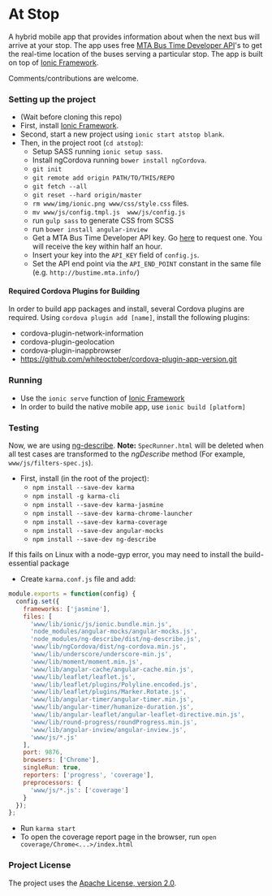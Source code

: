 # At Stop #

A hybrid mobile app that provides information about when the next bus will arrive at your stop. The app uses free [MTA Bus Time Developer API](http://bustime.mta.info/wiki/Developers/Index)'s to get the real-time location of the buses serving a particular stop. The app is built on top of [Ionic Framework](http://ionicframework.com/).

Comments/contributions are welcome.


### Setting up the project ###

* (Wait before cloning this repo)
* First, install [Ionic Framework](http://ionicframework.com/getting-started/).
* Second, start a new project using `ionic start atstop blank`.
* Then, in the project root (`cd atstop`):
  * Setup SASS running `ionic setup sass`.
  * Install ngCordova running `bower install ngCordova`.
  * `git init`
  * `git remote add origin PATH/TO/THIS/REPO`
  * `git fetch --all`
  * `git reset --hard origin/master`
  * `rm www/img/ionic.png www/css/style.css` files.
  * `mv www/js/config.tmpl.js  www/js/config.js`
  * run `gulp sass` to generate CSS from SCSS
  * run `bower install angular-inview`
  * Get a MTA Bus Time Developer API key. Go [here](http://spreadsheets.google.com/viewform?hl=en&formkey=dG9kcGIxRFpSS0NhQWM4UjA0V0VkNGc6MQ#gid=0) to request one. You will receive the key within half an hour.
  * Insert your key into the `API_KEY` field of `config.js`.
  * Set the API end point via the `API_END_POINT` constant in the same file (e.g. `http://bustime.mta.info/`)

#### Required Cordova Plugins for Building
In order to build app packages and install, several Cordova plugins are required. Using `cordova plugin add [name]`, install the following plugins:
 * cordova-plugin-network-information
 * cordova-plugin-geolocation
 * cordova-plugin-inappbrowser
 * https://github.com/whiteoctober/cordova-plugin-app-version.git

### Running
* Use the `ionic serve` function of [Ionic Framework](http://ionicframework.com/docs/guide/testing.html)
* In order to build the native mobile app, use `ionic build [platform]`

### Testing

Now, we are using [ng-describe](https://github.com/kensho/ng-describe). **Note:** `SpecRunner.html` will be deleted when all test cases are transformed to the *ngDescribe* method (For example, `www/js/filters-spec.js`).

* First, install (in the root of the project):
  * `npm install --save-dev karma`
  * `npm install -g karma-cli`
  * `npm install --save-dev karma-jasmine`
  * `npm install --save-dev karma-chrome-launcher`
  * `npm install --save-dev karma-coverage`
  * `npm install --save-dev angular-mocks`
  * `npm install --save-dev ng-describe`

If this fails on Linux with a node-gyp error, you may need to install the build-essential package 

* Create `karma.conf.js` file and add:
 

```javascript
module.exports = function(config) {
  config.set({
    frameworks: ['jasmine'],
    files: [
      'www/lib/ionic/js/ionic.bundle.min.js',
      'node_modules/angular-mocks/angular-mocks.js',
      'node_modules/ng-describe/dist/ng-describe.js',
      'www/lib/ngCordova/dist/ng-cordova.min.js',
      'www/lib/underscore/underscore-min.js',
      'www/lib/moment/moment.min.js',
      'www/lib/angular-cache/angular-cache.min.js',
      'www/lib/leaflet/leaflet.js',
      'www/lib/leaflet/plugins/Polyline.encoded.js',
      'www/lib/leaflet/plugins/Marker.Rotate.js',
      'www/lib/angular-timer/angular-timer.min.js',
      'www/lib/angular-timer/humanize-duration.js',
      'www/lib/angular-leaflet/angular-leaflet-directive.min.js',
      'www/lib/round-progress/roundProgress.min.js',
      'www/lib/angular-inview/angular-inview.js',
      'www/js/*.js'
    ],
    port: 9876,
    browsers: ['Chrome'],
    singleRun: true,
    reporters: ['progress', 'coverage'],
    preprocessors: {
      'www/js/*.js': ['coverage']
    }
  });
};
```
* Run `karma start`
* To open the coverage report page in the browser, run `open coverage/Chrome<...>/index.html`

### Project License ###
The project uses the [Apache License, version 2.0](http://opensource.org/licenses/Apache-2.0).
